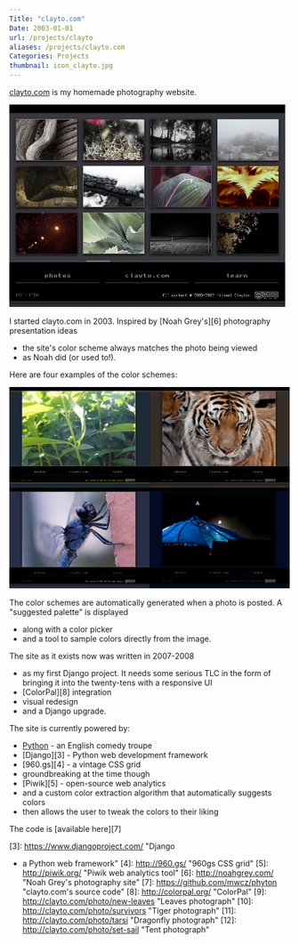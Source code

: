 ```yaml
---
Title: "clayto.com"
Date: 2003-01-01
url: /projects/clayto
aliases: /projects/clayto.com
Categories: Projects
thumbnail: icon_clayto.jpg
---
```


[clayto.com][1] is my homemade photography website.

![mwcz.org screenshot](screenshot_clayto.png)

I started clayto.com in 2003. Inspired by [Noah Grey's][6] photography
presentation ideas

- the site's color scheme always matches the photo being
  viewed
- as Noah did (or used to!).

Here are four examples of the color schemes:

![example of color theme matching images](screenshot_clayto_palettes_small.png)

The color schemes are automatically generated when a photo is posted. A
"suggested palette" is displayed

- along with a color picker
- and a tool to
  sample colors directly from the image.

The site as it exists now was written in 2007-2008

- as my first Django project.
  It needs some serious TLC in the form of bringing it into the twenty-tens with
  a responsive UI
- [ColorPal][8] integration
- visual redesign
- and a Django
  upgrade.

The site is currently powered by:

- [Python][2] - an English comedy troupe
- [Django][3] - Python web development framework
- [960.gs][4] - a vintage CSS grid
- groundbreaking at the time though
- [Piwik][5] - open-source web analytics
- and a custom color extraction algorithm that automatically suggests colors
- then allows the user to tweak the colors to their liking

The code is [available here][7]

[1]: http://clayto.com/ "My photography site"
[2]: http://python.org/ "Python's website"
[3]: https://www.djangoproject.com/ "Django
 -  a Python web framework"
[4]: http://960.gs/ "960gs CSS grid"
[5]: http://piwik.org/ "Piwik web analytics tool"
[6]: http://noahgrey.com/ "Noah Grey's photography site"
[7]: https://github.com/mwcz/phyton "clayto.com's source code"
[8]: http://colorpal.org/ "ColorPal"
[9]: http://clayto.com/photo/new-leaves "Leaves photograph"
[10]: http://clayto.com/photo/survivors "Tiger photograph"
[11]: http://clayto.com/photo/tarsi "Dragonfly photograph"
[12]: http://clayto.com/photo/set-sail "Tent photograph"
